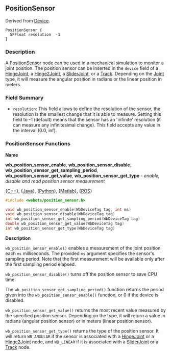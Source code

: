 ## PositionSensor

Derived from [Device](device.md).

```
PositionSensor {
  SFFloat resolution  -1
}
```

### Description

A [PositionSensor](#positionsensor) node can be used in a mechanical simulation
to monitor a joint position. The position sensor can be inserted in the `device`
field of a [HingeJoint](hingejoint.md), a [Hinge2Joint](hinge2joint.md), a
[SliderJoint](sliderjoint.md), or a [Track](track.md). Depending on the
[Joint](joint.md) type, it will measure the angular position in radians or the
linear position in meters.

### Field Summary

- `resolution`: This field allows to define the resolution of the sensor, the
resolution is the smallest change that it is able to measure. Setting this field
to -1 (default) means that the sensor has an 'infinite' resolution (it can
measure any infinitesimal change). This field accepts any value in the interval
(0.0, inf).

### PositionSensor Functions

**Name**

**wb\_position\_sensor\_enable**, **wb\_position\_sensor\_disable**, **wb\_position\_sensor\_get\_sampling\_period**, **wb\_position\_sensor\_get\_value**, **wb\_position\_sensor\_get\_type** - *enable, disable and read position sensor measurement*

{[C++](cpp-api.md#cpp_position_sensor)}, {[Java](java-api.md#java_position_sensor)}, {[Python](python-api.md#python_position_sensor)}, {[Matlab](matlab-api.md#matlab_position_sensor)}, {[ROS](ros-api.md)}

``` c
#include <webots/position_sensor.h>

void wb_position_sensor_enable(WbDeviceTag tag, int ms)
void wb_position_sensor_disable(WbDeviceTag tag)
int wb_position_sensor_get_sampling_period(WbDeviceTag tag)
double wb_position_sensor_get_value(WbDeviceTag tag)
int wb_position_sensor_get_type(WbDeviceTag tag)
```

**Description**

`wb_position_sensor_enable()` enables a measurement of the joint position each
`ms` milliseconds.
The provided `ms` argument specifies the sensor's sampling period.
Note that the first measurement will be available only after the first sampling period elapsed.

`wb_position_sensor_disable()` turns off the position sensor to save CPU time.

The `wb_position_sensor_get_sampling_period()` function returns the period given
into the `wb_position_sensor_enable()` function, or 0 if the device is disabled.

`wb_position_sensor_get_value()` returns the most recent value measured by the
specified position sensor. Depending on the type, it will return a value in
radians (angular position sensor) or in meters (linear position sensor).

`wb_position_sensor_get_type()` returns the type of the position sensor. It will
return `WB_ANGULAR` if the sensor is associated with a
[HingeJoint](hingejoint.md) or a [Hinge2Joint](hinge2joint.md) node, and
`WB_LINEAR` if it is associated with a [SliderJoint](sliderjoint.md) or a
[Track](track.md) node.
